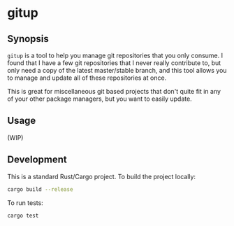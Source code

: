 # gitup

## Synopsis

`gitup` is a tool to help you manage git repositories that you only consume.
I found that I have a few git repositories that I never really contribute to, but
only need a copy of the latest master/stable branch, and this tool allows you
to manage and update all of these repositories at once.

This is great for miscellaneous git based projects that don't quite fit in any
of your other package managers, but you want to easily update.

## Usage

(WIP)

## Development

This is a standard Rust/Cargo project. To build the project locally:

```sh
cargo build --release
```

To run tests:

```sh
cargo test
```

